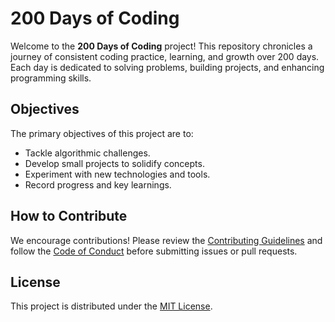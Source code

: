 # 200 Days of Coding

Welcome to the **200 Days of Coding** project! This repository chronicles a journey of consistent coding practice, learning, and growth over 200 days. Each day is dedicated to solving problems, building projects, and enhancing programming skills.

## Objectives
The primary objectives of this project are to:
- Tackle algorithmic challenges.
- Develop small projects to solidify concepts.
- Experiment with new technologies and tools.
- Record progress and key learnings.

## How to Contribute
We encourage contributions! Please review the [Contributing Guidelines](CONTRIBUTING.md) and follow the [Code of Conduct](CODE_OF_CONDUCT.md) before submitting issues or pull requests.

## License
This project is distributed under the [MIT License](LICENSE).
